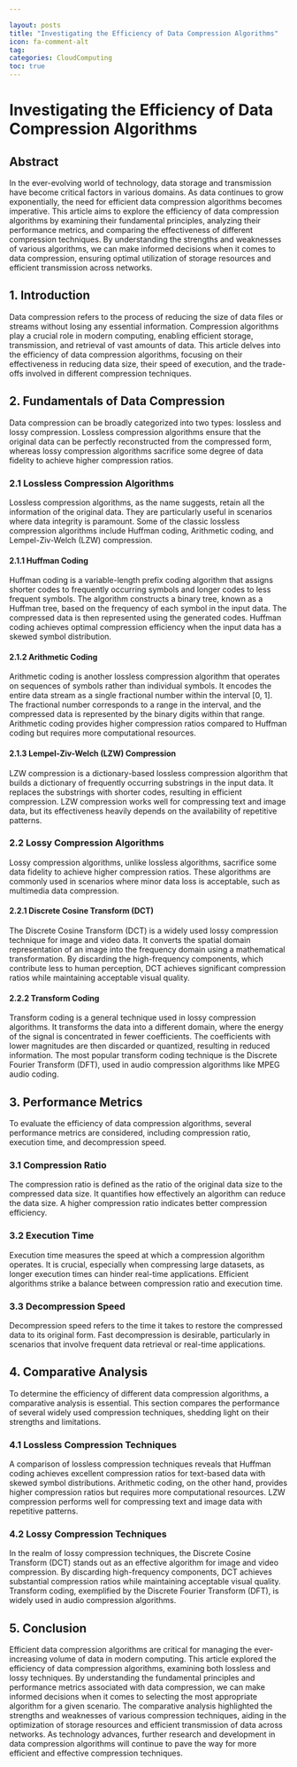 ```yaml
---

layout: posts
title: "Investigating the Efficiency of Data Compression Algorithms"
icon: fa-comment-alt
tag:      
categories: CloudComputing
toc: true
---
```




# Investigating the Efficiency of Data Compression Algorithms

## Abstract
In the ever-evolving world of technology, data storage and transmission have become critical factors in various domains. As data continues to grow exponentially, the need for efficient data compression algorithms becomes imperative. This article aims to explore the efficiency of data compression algorithms by examining their fundamental principles, analyzing their performance metrics, and comparing the effectiveness of different compression techniques. By understanding the strengths and weaknesses of various algorithms, we can make informed decisions when it comes to data compression, ensuring optimal utilization of storage resources and efficient transmission across networks.

## 1. Introduction
Data compression refers to the process of reducing the size of data files or streams without losing any essential information. Compression algorithms play a crucial role in modern computing, enabling efficient storage, transmission, and retrieval of vast amounts of data. This article delves into the efficiency of data compression algorithms, focusing on their effectiveness in reducing data size, their speed of execution, and the trade-offs involved in different compression techniques.

## 2. Fundamentals of Data Compression
Data compression can be broadly categorized into two types: lossless and lossy compression. Lossless compression algorithms ensure that the original data can be perfectly reconstructed from the compressed form, whereas lossy compression algorithms sacrifice some degree of data fidelity to achieve higher compression ratios.

### 2.1 Lossless Compression Algorithms
Lossless compression algorithms, as the name suggests, retain all the information of the original data. They are particularly useful in scenarios where data integrity is paramount. Some of the classic lossless compression algorithms include Huffman coding, Arithmetic coding, and Lempel-Ziv-Welch (LZW) compression.

#### 2.1.1 Huffman Coding
Huffman coding is a variable-length prefix coding algorithm that assigns shorter codes to frequently occurring symbols and longer codes to less frequent symbols. The algorithm constructs a binary tree, known as a Huffman tree, based on the frequency of each symbol in the input data. The compressed data is then represented using the generated codes. Huffman coding achieves optimal compression efficiency when the input data has a skewed symbol distribution.

#### 2.1.2 Arithmetic Coding
Arithmetic coding is another lossless compression algorithm that operates on sequences of symbols rather than individual symbols. It encodes the entire data stream as a single fractional number within the interval [0, 1]. The fractional number corresponds to a range in the interval, and the compressed data is represented by the binary digits within that range. Arithmetic coding provides higher compression ratios compared to Huffman coding but requires more computational resources.

#### 2.1.3 Lempel-Ziv-Welch (LZW) Compression
LZW compression is a dictionary-based lossless compression algorithm that builds a dictionary of frequently occurring substrings in the input data. It replaces the substrings with shorter codes, resulting in efficient compression. LZW compression works well for compressing text and image data, but its effectiveness heavily depends on the availability of repetitive patterns.

### 2.2 Lossy Compression Algorithms
Lossy compression algorithms, unlike lossless algorithms, sacrifice some data fidelity to achieve higher compression ratios. These algorithms are commonly used in scenarios where minor data loss is acceptable, such as multimedia data compression.

#### 2.2.1 Discrete Cosine Transform (DCT)
The Discrete Cosine Transform (DCT) is a widely used lossy compression technique for image and video data. It converts the spatial domain representation of an image into the frequency domain using a mathematical transformation. By discarding the high-frequency components, which contribute less to human perception, DCT achieves significant compression ratios while maintaining acceptable visual quality.

#### 2.2.2 Transform Coding
Transform coding is a general technique used in lossy compression algorithms. It transforms the data into a different domain, where the energy of the signal is concentrated in fewer coefficients. The coefficients with lower magnitudes are then discarded or quantized, resulting in reduced information. The most popular transform coding technique is the Discrete Fourier Transform (DFT), used in audio compression algorithms like MPEG audio coding.

## 3. Performance Metrics
To evaluate the efficiency of data compression algorithms, several performance metrics are considered, including compression ratio, execution time, and decompression speed.

### 3.1 Compression Ratio
The compression ratio is defined as the ratio of the original data size to the compressed data size. It quantifies how effectively an algorithm can reduce the data size. A higher compression ratio indicates better compression efficiency.

### 3.2 Execution Time
Execution time measures the speed at which a compression algorithm operates. It is crucial, especially when compressing large datasets, as longer execution times can hinder real-time applications. Efficient algorithms strike a balance between compression ratio and execution time.

### 3.3 Decompression Speed
Decompression speed refers to the time it takes to restore the compressed data to its original form. Fast decompression is desirable, particularly in scenarios that involve frequent data retrieval or real-time applications.

## 4. Comparative Analysis
To determine the efficiency of different data compression algorithms, a comparative analysis is essential. This section compares the performance of several widely used compression techniques, shedding light on their strengths and limitations.

### 4.1 Lossless Compression Techniques
A comparison of lossless compression techniques reveals that Huffman coding achieves excellent compression ratios for text-based data with skewed symbol distributions. Arithmetic coding, on the other hand, provides higher compression ratios but requires more computational resources. LZW compression performs well for compressing text and image data with repetitive patterns.

### 4.2 Lossy Compression Techniques
In the realm of lossy compression techniques, the Discrete Cosine Transform (DCT) stands out as an effective algorithm for image and video compression. By discarding high-frequency components, DCT achieves substantial compression ratios while maintaining acceptable visual quality. Transform coding, exemplified by the Discrete Fourier Transform (DFT), is widely used in audio compression algorithms.

## 5. Conclusion
Efficient data compression algorithms are critical for managing the ever-increasing volume of data in modern computing. This article explored the efficiency of data compression algorithms, examining both lossless and lossy techniques. By understanding the fundamental principles and performance metrics associated with data compression, we can make informed decisions when it comes to selecting the most appropriate algorithm for a given scenario. The comparative analysis highlighted the strengths and weaknesses of various compression techniques, aiding in the optimization of storage resources and efficient transmission of data across networks. As technology advances, further research and development in data compression algorithms will continue to pave the way for more efficient and effective compression techniques.